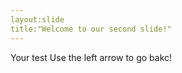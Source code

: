 ```yaml
---
layout:slide
title:"Welcome to our second slide!"
---
```


Your test
Use the left arrow to go bakc!

